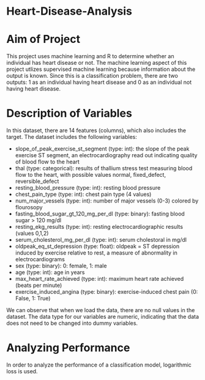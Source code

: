 # Heart-Disease-Analysis

# Aim of Project

This project uses machine learning and R to determine whether an individual has heart disease or not. The machine learning aspect of this project utlizes supervised machine learning because information about the output is known. Since this is a classification problem, there are two outputs: 1 as an individual having heart disease and 0 as an individual not having heart disease.

# Description of Variables

In this dataset, there are 14 features (columns), which also includes the target. The dataset includes the following variables:

- slope_of_peak_exercise_st_segment (type: int): the slope of the peak exercise ST segment, an electrocardiography read out indicating quality of blood flow to the heart
- thal (type: categorical): results of thallium stress test measuring blood flow to the heart, with possible values normal, fixed_defect, reversible_defect
- resting_blood_pressure (type: int): resting blood pressure
- chest_pain_type (type: int): chest pain type (4 values)
- num_major_vessels (type: int): number of major vessels (0-3) colored by flourosopy
- fasting_blood_sugar_gt_120_mg_per_dl (type: binary): fasting blood sugar > 120 mg/dl
- resting_ekg_results (type: int): resting electrocardiographic results (values 0,1,2)
- serum_cholesterol_mg_per_dl (type: int): serum cholestoral in mg/dl
- oldpeak_eq_st_depression (type: float): oldpeak = ST depression induced by exercise relative to rest, a measure of abnormality in electrocardiograms
- sex (type: binary): 0: female, 1: male
- age (type: int): age in years
- max_heart_rate_achieved (type: int): maximum heart rate achieved (beats per minute)
- exercise_induced_angina (type: binary): exercise-induced chest pain (0: False, 1: True)

We can observe that when we load the data, there are no null values in the dataset. The data type for our variables are numeric, indicating that the data does not need to be changed into dummy variables.

# Analyzing Performance

In order to analyze the performance of a classification model, logarithmic loss is used.

